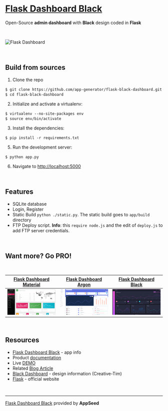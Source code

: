 # [Flask Dashboard Black](https://appseed.us/admin-dashboards/flask-dashboard-black)

Open-Source **admin dashboard** with **Black** design coded in **Flask**

<br />

![Flask Dashboard](https://github.com/app-generator/flask-black-dashboard/blob/master/screenshots/flask-black-dashboard-intro.gif)

<br />

## Build from sources

1. Clone the repo
  ```
  $ git clone https://github.com/app-generator/flask-black-dashboard.git
  $ cd flask-black-dashboard
  ```

2. Initialize and activate a virtualenv:
  ```
  $ virtualenv --no-site-packages env
  $ source env/bin/activate
  ```

3. Install the dependencies:
  ```
  $ pip install -r requirements.txt
  ```

5. Run the development server:
  ```
  $ python app.py
  ```

6. Navigate to [http://localhost:5000](http://localhost:5000)

<br />

## Features

- SQLite database
- Login, Register
- Static Build `python ./static.py`. The static build goes to `app/build` directory 
- FTP Deploy script. **Info**: this `require node.js` and the edit of `deploy.js` to add FTP server credentials. 

<br />

## Want more? Go PRO!

<br />

| [Flask Dashboard Material](https://appseed.us/admin-dashboards/flask-dashboard-material-pro) | [Flask Dashboard Argon](https://appseed.us/admin-dashboards/flask-dashboard-argon-pro) | [Flask Dashboard Black](https://appseed.us/admin-dashboards/flask-dashboard-black-pro) |
| --- | --- | --- |
| [![Flask Dashboard Material PRO](https://raw.githubusercontent.com/app-generator/static/master/products/flask-dashboard-material-pro-intro.gif)](https://appseed.us/admin-dashboards/flask-dashboard-material-pro)  | [![Flask Dashboard Argon PRO](https://raw.githubusercontent.com/app-generator/static/master/products/flask-dashboard-argon-pro-intro.gif)](https://appseed.us/admin-dashboards/flask-dashboard-argon-pro) | [![Flask Dashboard Black PRO](https://raw.githubusercontent.com/app-generator/static/master/products/flask-dashboard-black-pro-intro.gif)](https://appseed.us/admin-dashboards/flask-dashboard-black-pro)

<br />

## Resources

 - [Flask Dashboard Black](https://appseed.us/admin-dashboards/flask-dashboard-black) - app info
 - Product [documentation](https://docs.appseed.us/admin-dashboards/flask-dashboard-black/)
 - Live [DEMO](https://flask-black-dashboard.appseed.us/)
 - Related [Blog Article](https://blog.appseed.us/flask-apps-and-open-source-flask-dashboards/)
 - [Black Dashboard](https://www.creative-tim.com/product/black-dashboard) - design information (Creative-Tim)
 - [Flask](http://flask.pocoo.org/) - official website
 
<br />
 
---
[Flask Dashboard Black](https://appseed.us/admin-dashboards/flask-dashboard-black) provided by **AppSeed**

